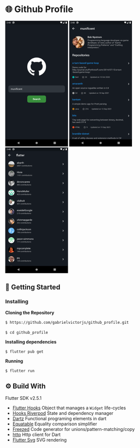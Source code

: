 # 🌐 Github Profile

<img src="demo/demo-1.png" width="200" height="400">
<img src="demo/demo-2.png" width="200" height="400">
<img src="demo/demo-3.png" width="200" height="400">

## 📲 Getting Started

### Installing

**Cloning the Repository**

```
$ https://github.com/gabrielvictorjs/github_profile.git

$ cd github_profile
```

**Installing dependencies**

```
$ flutter pub get
```

**Running**

```
$ flutter run
```

## ⚙ Build With

Flutter SDK v2.5.1

- [Flutter Hooks](https://pub.dev/packages/flutter_hooks) Object that manages a `Widget` life-cycles
- [Hooks Riverpod](https://pub.dev/packages/hooks_riverpod) State and dependency manager
- [Dartz](https://pub.dev/packages/dartz) Functional programing elements in dart
- [Equatable](https://pub.dev/packages/equatable) Equality comparison simplifier
- [Freezed](https://pub.dev/packages/freezed) Code generator for unions/pattern-matching/copy
- [http](https://pub.dev/packages/http) Http client for Dart
- [Flutter Svg](https://pub.dev/packages/flutter_svg) SVG rendering